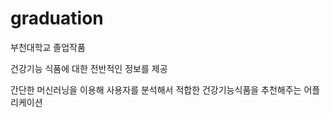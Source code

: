 # graduation

부천대학교 졸업작품

건강기능 식품에 대한 전반적인 정보를 제공

간단한 머신러닝을 이용해 사용자를 분석해서 적합한 건강기능식품을 추천해주는 어플리케이션
